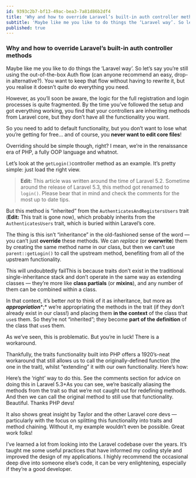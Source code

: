 ```yaml
---
id: 9393c2b7-bf13-49ac-bea3-7a81d86b2df4
title: 'Why and how to override Laravel’s built-in auth controller methods'
subtitle: 'Maybe like me you like to do things the ‘Laravel way’. So let’s say you’re still using the out-of-the-box Auth flow (can anyone recommend…'
published: true
---
```




### Why and how to override Laravel’s built-in auth controller methods

Maybe like me you like to do things the ‘Laravel way’. So let’s say you’re still using the out-of-the-box Auth flow (can anyone recommend an easy, drop-in alternative?). You want to keep that flow without having to rewrite it, but you realise it doesn’t quite do everything you need.

However, as you’ll soon be aware, the logic for the full registration and login processes is quite fragmented. By the time you’ve followed the setup and got everything working, you find that your controllers are inheriting methods from Laravel core, but they don’t have all the functionality you want.

So you need to add to default functionality, but you don’t want to lose what you’re getting for free… and of course, you **never want to edit core files**!

Overriding should be simple though, right? I mean, we’re in the renaissance era of PHP, a fully OOP language and whatnot.

Let’s look at the `getLogin()`controller method as an example. It’s pretty simple: just load the right view.

> **Edit:** This article was written around the time of Laravel 5.2. Sometime around the release of Laravel 5.3, this method got renamed to `login()`. Please bear that in mind and check the comments for the most up to date tips.

But this method is “inherited” from the `AuthenticatesAndRegistersUsers` trait (**Edit:** This trait is gone now), which probably inherits from the `AuthenticatesUsers` trait, which is buried within Laravel’s core.

The thing is this isn’t “inheritance” in the old-fashioned sense of the word — you can’t just **override** these methods. We can *replace* (or **overwrite**) them by creating the same method name in our class, but then we can’t use `parent::getLogin()` to call the upstream method, benefiting from all of the upstream functionality.

This will undoubtedly failThis is because traits don’t exist in the traditional single-inheritance stack and don’t operate in the same way as extending classes — they’re more like **class partials** (or **mixins**), and any number of them can be combined within a class.

In that context, it’s better *not* to think of it as inheritance, but more as ***appropriation****;* we’re appropriating the methods in the trait (if they don’t already exist in our class!) and placing them **in the context** of the class that `use`s them. So they’re not “inherited”; they become **part of the definition** of the class that `use`s them.

As we’ve seen, this is problematic. But you’re in luck! There is a workaround.

Thankfully, the traits functionality built into PHP offers a 1920’s-neat workaround that still allows us to call the originally-defined function (the one in the trait), whilst “extending” it with our own functionality. Here’s how:

Here’s the ‘right’ way to do this. See the comments section for advice on doing this in Laravel 5.3+As you can see, we’re basically aliasing the methods from the trait so that we’re not caught out for redefining methods. And then we can call the original method to still use that functionality. Beautiful. Thanks PHP devs!

It also shows great insight by Taylor and the other Laravel core devs — particularly with the focus on splitting this functionality into traits and method chaining. Without it, my example wouldn’t even be possible. Great work folks!

I’ve learned a lot from looking into the Laravel codebase over the years. It’s taught me some useful practices that have informed my coding style and improved the design of my applications. I highly recommend the occasional deep dive into someone else’s code, it can be very enlightening, especially if they’re a good developer.

